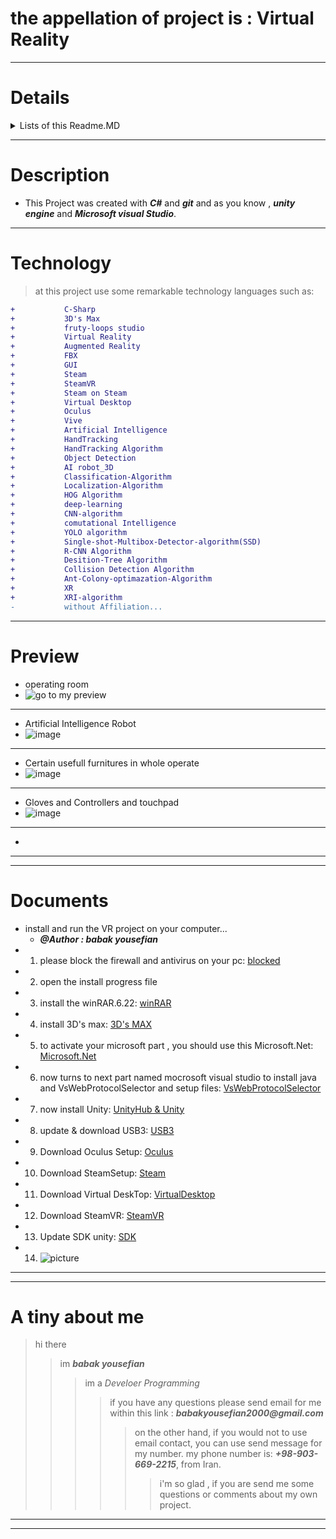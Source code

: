 # the appellation of project is : Virtual Reality


---

# Details


<details>
<summary>Lists of this Readme.MD</summary>
<ul>
<li>1. Go to Description: <a href="#Description">Description</a></li>
</ul>
<ul><li>2. Go to Technology: <a href="#Technology">Technology</a></li></ul>
<ul>
<li>
3. Go to Preview: <a href="#Preview">Preview</a></li>
</ul>
<ul><li>5. Go to a tiny about me: <a href="#a tiny about me">a tiny about me</a>
</li>
</ul>
<ul><li>6. Go to Documents: <a href="#Documents">Documents</a>
</li></ul>
</details>

---

## <h1 id="Description">Description</h1>

- This Project was created with ___C#___ and ___git___
and as you know , ___unity engine___ and ___Microsoft visual Studio___.

---

## <h1 id="Technology">Technology</h1>

>at this project use some remarkable technology languages such as: 
```diff
+           C-Sharp
+           3D's Max
+           fruty-loops studio
+           Virtual Reality
+           Augmented Reality
+           FBX
+           GUI
+           Steam
+           SteamVR
+           Steam on Steam
+           Virtual Desktop
+           Oculus
+           Vive
+           Artificial Intelligence
+           HandTracking
+           HandTracking Algorithm
+           Object Detection
+           AI robot_3D
+           Classification-Algorithm
+           Localization-Algorithm
+           HOG Algorithm
+           deep-learning
+           CNN-algorithm
+           comutational Intelligence
+           YOLO algorithm
+           Single-shot-Multibox-Detector-algorithm(SSD)
+           R-CNN Algorithm
+           Desition-Tree Algorithm
+           Collision Detection Algorithm
+           Ant-Colony-optimazation-Algorithm
+           XR
+           XRI-algorithm
-           without Affiliation...
```

---

## <h1 id="Preview">Preview</h1>

- operating room
-  ![go to my preview](https://github.com/babakyousefian/Virtual-Reality/assets/111069294/7fea83cf-254b-4b4e-aa5c-fc164d79065e)
---
- Artificial Intelligence Robot
- ![image](https://github.com/babakyousefian/Virtual-Reality/assets/111069294/7f0669b1-9cf2-4b54-a210-0663077b5754)
---
- Certain usefull furnitures in whole operate
- ![image](https://github.com/babakyousefian/Virtual-Reality/assets/111069294/901d27d3-bee8-453b-b634-e542bfc78bf2)
---
- Gloves and Controllers and touchpad
- ![image](https://github.com/babakyousefian/Virtual-Reality/assets/111069294/6966254f-6e6e-4aa7-aed8-4208ca8ff9ee)
---
-






 ---
 ---

 # <h1 id="Documents">Documents</h1>

 - install and run the VR project on your computer...
    - ___@Author : babak yousefian___
 -  1. please block the firewall and antivirus on your pc: [blocked](https://support.microsoft.com/en-us/windows/turn-microsoft-defender-firewall-on-or-off-ec0844f7-aebd-0583-67fe-601ecf5d774f)
 -  2. open the install progress file
 -  3. install the winRAR.6.22: [winRAR](https://www.win-rar.com/download.html?&L=0)
 -  4. install 3D's max: [3D's MAX](https://www.autodesk.com/products/3ds-max/overview?term=1-YEAR&tab=subscription)
 -  5. to activate your microsoft part , you should use this Microsoft.Net: [Microsoft.Net](https://dotnet.microsoft.com/en-us/download/dotnet/thank-you/sdk-8.0.201-windows-x64-installer)
 -  6. now turns to next part named mocrosoft visual studio to install java and VsWebProtocolSelector and setup
    files: [VsWebProtocolSelector](https://developercommunity.visualstudio.com/t/two-instances-of-the-microsoft-visual-studio-web-p/138341)
-  7. now install Unity: [UnityHub & Unity](https://unity.com/download)
-  8. update & download USB3: [USB3](https://www.catalog.update.microsoft.com/Search.aspx?q=USB+3.0+driver)
-  9. Download Oculus Setup: [Oculus](https://www.google.com/url?sa=t&rct=j&q=&esrc=s&source=web&cd=&cad=rja&uact=8&ved=2ahUKEwiDkZ-2md-EAxUdUqQEHTkaBtoQFnoECA8QAQ&url=https%3A%2F%2Fwww.oculus.com%2Fdownload_app%2F%3Fid%3D1582076955407037&usg=AOvVaw22fRY0_CiYSc7TlQgNB8hl&opi=89978449)
-  10. Download SteamSetup: [Steam](https://store.steampowered.com/about/)
-  11. Download Virtual DeskTop: [VirtualDesktop](https://www.vrdesktop.net/)
-  12. Download SteamVR: [SteamVR](https://www.steamvr.com/en/)
-  13. Update SDK unity: [SDK](https://docs.unity3d.com/Manual/upm-ui.html)
-  14. ![picture](https://docs.unity3d.com/uploads/Main/upm-ui.png)

---
---

# <h1 id="a tiny about me">A tiny about me</h1>
 >hi there
 >> im ***babak yousefian***
 >>> im a _Develoer Programming_
 >>>>if you have any questions please send email for me within this link : **_babakyousefian2000@gmail.com_**
 >>>>> on the other hand, if you would not to use email contact, you can use send message for my number.
 >>>>> my phone number is: **_+98-903-669-2215_**, from Iran.
 >>>>>> i'm so glad , if you are send me some questions or comments about my own project.

 ---
 ---
